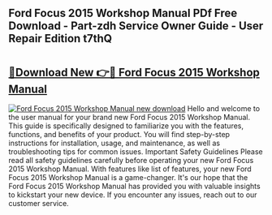 ## Ford Focus 2015 Workshop Manual PDf Free Download - Part-zdh Service Owner Guide - User Repair Edition t7thQ

# <h2><a href="http://bc69379.oget.top/?id=Ford+Focus+2015+Workshop+Manual">🔗Download New 👉🔴 Ford Focus 2015 Workshop Manual</a></h2>

[![Ford Focus 2015 Workshop Manual new download](https://i.imgur.com/5g1atiW.png)](http://bc69379.oget.top/?id=Ford+Focus+2015+Workshop+Manual)
Hello and welcome to the user manual for your brand new Ford Focus 2015 Workshop Manual. This guide is specifically designed to familiarize you with the features, functions, and benefits of your product. You will find step-by-step instructions for installation, usage, and maintenance, as well as troubleshooting tips for common issues. Important Safety Guidelines Please read all safety guidelines carefully before operating your new Ford Focus 2015 Workshop Manual. With features like list of features, your new Ford Focus 2015 Workshop Manual is a game-changer. It's our hope that the Ford Focus 2015 Workshop Manual has provided you with valuable insights to kickstart your new device. If you encounter any issues, reach out to our customer service.
